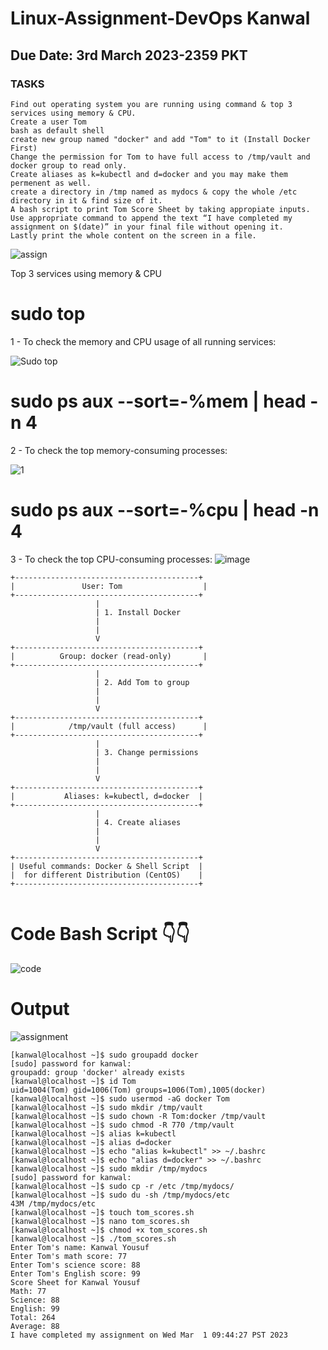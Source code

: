 
# Linux-Assignment-DevOps Kanwal
## Due Date: 3rd March 2023-2359 PKT
### TASKS
```
Find out operating system you are running using command & top 3 services using memory & CPU.
Create a user Tom
bash as default shell
create new group named "docker" and add "Tom" to it (Install Docker First)
Change the permission for Tom to have full access to /tmp/vault and docker group to read only.
Create aliases as k=kubectl and d=docker and you may make them permenent as well.
create a directory in /tmp named as mydocs & copy the whole /etc directory in it & find size of it.
A bash script to print Tom Score Sheet by taking appropiate inputs.
Use appropriate command to append the text “I have completed my assignment on $(date)” in your final file without opening it.
Lastly print the whole content on the screen in a file.
```

![assign](https://user-images.githubusercontent.com/83213183/221673238-749ca03b-170e-4e99-ba60-180777098e5a.PNG)

Top 3 services using memory & CPU 

# sudo top
1 - To check the memory and CPU usage of all running services:

![Sudo top](https://user-images.githubusercontent.com/83213183/221676860-c3bde3ee-6afb-4bbd-8c4d-c114208f00c7.PNG)

# sudo ps aux --sort=-%mem | head -n 4
2 - To check the top memory-consuming processes:

![1](https://user-images.githubusercontent.com/83213183/221677325-c6cbd09f-387b-4710-b339-adf1f3fb6f20.PNG)

# sudo ps aux --sort=-%cpu | head -n 4
3 - To check the top CPU-consuming processes:
![image](https://user-images.githubusercontent.com/83213183/221678734-7099a63d-085e-46e0-86ca-6fffb4cd119a.png)

```
+-----------------------------------------+
|               User: Tom                  |
+-----------------------------------------+
                   |
                   | 1. Install Docker
                   |
                   |
                   V
+-----------------------------------------+
|          Group: docker (read-only)       |
+-----------------------------------------+
                   |
                   | 2. Add Tom to group
                   |
                   |
                   V
+-----------------------------------------+
|            /tmp/vault (full access)      |
+-----------------------------------------+
                   |
                   | 3. Change permissions
                   |
                   |
                   V
+-----------------------------------------+
|           Aliases: k=kubectl, d=docker  |
+-----------------------------------------+
                   |
                   | 4. Create aliases
                   |
                   |
                   V
+-----------------------------------------+
| Useful commands: Docker & Shell Script  |
|  for different Distribution (CentOS)    |
+-----------------------------------------+


```
# Code Bash Script 👇👇


![code](https://user-images.githubusercontent.com/83213183/222230045-0216f4fc-9254-4127-91ec-23c4cfb504c4.PNG)

# Output 

![assignment](https://user-images.githubusercontent.com/83213183/222231683-a65f7bf3-3c1a-43c8-b8de-995bd3bc1980.PNG)

```
[kanwal@localhost ~]$ sudo groupadd docker
[sudo] password for kanwal: 
groupadd: group 'docker' already exists
[kanwal@localhost ~]$ id Tom
uid=1004(Tom) gid=1006(Tom) groups=1006(Tom),1005(docker)
[kanwal@localhost ~]$ sudo usermod -aG docker Tom
[kanwal@localhost ~]$ sudo mkdir /tmp/vault
[kanwal@localhost ~]$ sudo chown -R Tom:docker /tmp/vault
[kanwal@localhost ~]$ sudo chmod -R 770 /tmp/vault
[kanwal@localhost ~]$ alias k=kubectl
[kanwal@localhost ~]$ alias d=docker
[kanwal@localhost ~]$ echo "alias k=kubectl" >> ~/.bashrc
[kanwal@localhost ~]$ echo "alias d=docker" >> ~/.bashrc
[kanwal@localhost ~]$ sudo mkdir /tmp/mydocs
[sudo] password for kanwal: 
[kanwal@localhost ~]$ sudo cp -r /etc /tmp/mydocs/
[kanwal@localhost ~]$ sudo du -sh /tmp/mydocs/etc
43M	/tmp/mydocs/etc
[kanwal@localhost ~]$ touch tom_scores.sh
[kanwal@localhost ~]$ nano tom_scores.sh
[kanwal@localhost ~]$ chmod +x tom_scores.sh
[kanwal@localhost ~]$ ./tom_scores.sh
Enter Tom's name: Kanwal Yousuf
Enter Tom's math score: 77
Enter Tom's science score: 88
Enter Tom's English score: 99
Score Sheet for Kanwal Yousuf
Math: 77
Science: 88
English: 99
Total: 264
Average: 88
I have completed my assignment on Wed Mar  1 09:44:27 PST 2023
```



